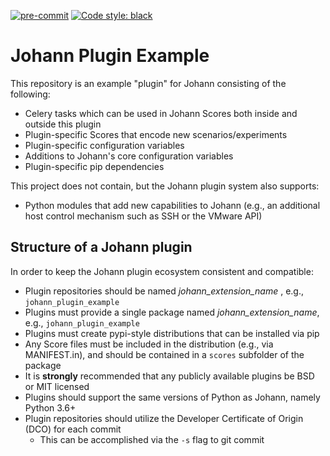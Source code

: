 [![pre-commit](https://img.shields.io/badge/pre--commit-enabled-brightgreen?logo=pre-commit&logoColor=white)](https://github.com/pre-commit/pre-commit)
[![Code style: black](https://img.shields.io/badge/code%20style-black-000000.svg)](https://github.com/psf/black)

# Johann Plugin Example

This repository is an example "plugin" for Johann consisting of the following:

- Celery tasks which can be used in Johann Scores both inside and outside this plugin
- Plugin-specific Scores that encode new scenarios/experiments
- Plugin-specific configuration variables
- Additions to Johann's core configuration variables
- Plugin-specific pip dependencies

This project does not contain, but the Johann plugin system also supports:

- Python modules that add new capabilities to Johann (e.g., an additional host control
  mechanism such as SSH or the VMware API)

## Structure of a Johann plugin

In order to keep the Johann plugin ecosystem consistent and compatible:

- Plugin repositories should be named _johann_extension_name_ , e.g.,
  `johann_plugin_example`
- Plugins must provide a single package named _johann_extension_name_, e.g.,
  `johann_plugin_example`
- Plugins must create pypi-style distributions that can be installed via pip
- Any Score files must be included in the distribution (e.g., via MANIFEST.in), and
  should be contained in a `scores` subfolder of the package
- It is **strongly** recommended that any publicly available plugins be BSD or MIT
  licensed
- Plugins should support the same versions of Python as Johann, namely Python 3.6+
- Plugin repositories should utilize the Developer Certificate of Origin (DCO) for each
  commit
  - This can be accomplished via the `-s` flag to git commit
